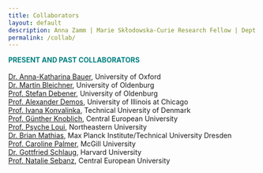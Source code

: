 ```yaml
---
title: Collaborators
layout: default
description: Anna Zamm | Marie Skłodowska-Curie Research Fellow | Dept. of Cognitive Science, CEU
permalink: /collab/
---
```


<span style="color: #008080;"><strong> PRESENT AND PAST COLLABORATORS </strong></span><br/><br/>
[Dr. Anna-Katharina Bauer](https://www.psy.ox.ac.uk/team/anna-katharina-matke-bauer), University of Oxford<br/>
[Dr. Martin Bleichner](https://uol.de/psychologie/neurophysiologie-des-alltags-emmy-noether-gruppe/team/dr-martin-bleichner), University of Oldenburg<br/>
[Prof. Stefan Debener](https://uol.de/neuropsychologie/team/prof-dr-stefan-debener), University of Oldenburg <br/>
[Prof. Alexander Demos](http://alexanderdemos.org/), University of Illinois at Chicago <br/>
[Prof. Ivana Konvalinka](https://www.dtu.dk/english/service/phonebook/person?id=67990&tab=1), Technical University of Denmark<br/>
[Prof. Günther Knoblich](https://somby.ceu.edu/people/gunther-knoblich), Central European University<br/>
[Prof. Psyche Loui](https://www.psycheloui.com/), Northeastern University <br/>
[Dr. Brian Mathias](https://tu-dresden.de/mn/psychologie/ifap/kknw/die-professur/beschaeftigte-1/mathias_brian), Max Planck Institute/Technical University Dresden <br/>
[Prof. Caroline Palmer](https://www.mcgill.ca/spl/palmer), McGill University<br/>
[Dr. Gottfried Schlaug](http://gottfriedschlaug.org/musicianbrain.test/people.php#index), Harvard University <br/>
[Prof. Natalie Sebanz](https://people.ceu.edu/natalie_sebanz), Central European University<br/>
